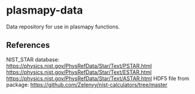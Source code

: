 # plasmapy-data
Data repository for use in plasmapy functions.

## References
NIST_STAR database: 
https://physics.nist.gov/PhysRefData/Star/Text/PSTAR.html
https://physics.nist.gov/PhysRefData/Star/Text/ESTAR.html
https://physics.nist.gov/PhysRefData/Star/Text/ASTAR.html
HDF5 file from package: https://github.com/Zelenyy/nist-calculators/tree/master 
